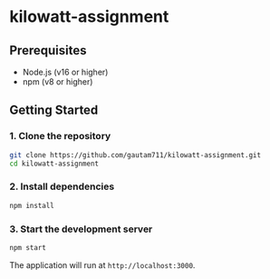 # kilowatt-assignment

## Prerequisites

- Node.js (v16 or higher)
- npm (v8 or higher)

## Getting Started

### 1. Clone the repository

```bash
git clone https://github.com/gautam711/kilowatt-assignment.git
cd kilowatt-assignment
```

### 2. Install dependencies

```bash
npm install
```

### 3. Start the development server

```bash
npm start
```

The application will run at `http://localhost:3000`.
